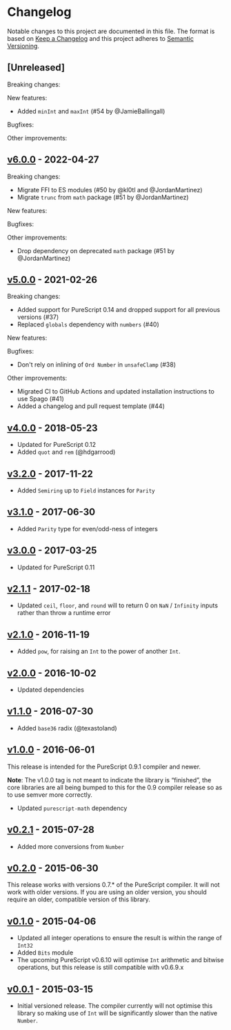 # Changelog

Notable changes to this project are documented in this file. The format is based on [Keep a Changelog](https://keepachangelog.com/en/1.0.0/) and this project adheres to [Semantic Versioning](https://semver.org/spec/v2.0.0.html).

## [Unreleased]

Breaking changes:

New features:
- Added `minInt` and `maxInt` (#54 by @JamieBallingall)

Bugfixes:

Other improvements:

## [v6.0.0](https://github.com/purescript/purescript-integers/releases/tag/v6.0.0) - 2022-04-27

Breaking changes:
- Migrate FFI to ES modules (#50 by @kl0tl and @JordanMartinez)
- Migrate `trunc` from `math` package (#51 by @JordanMartinez)

New features:

Bugfixes:

Other improvements:
- Drop dependency on deprecated `math` package (#51 by @JordanMartinez)

## [v5.0.0](https://github.com/purescript/purescript-integers/releases/tag/v5.0.0) - 2021-02-26

Breaking changes:

- Added support for PureScript 0.14 and dropped support for all previous versions (#37)
- Replaced `globals` dependency with `numbers` (#40)

New features:

Bugfixes:
- Don't rely on inlining of `Ord Number` in `unsafeClamp` (#38)

Other improvements:

- Migrated CI to GitHub Actions and updated installation instructions to use Spago (#41)
- Added a changelog and pull request template (#44)

## [v4.0.0](https://github.com/purescript/purescript-integers/releases/tag/v4.0.0) - 2018-05-23

- Updated for PureScript 0.12
- Added `quot` and `rem` (@hdgarrood)

## [v3.2.0](https://github.com/purescript/purescript-integers/releases/tag/v3.2.0) - 2017-11-22

- Added `Semiring` up to `Field` instances for `Parity`

## [v3.1.0](https://github.com/purescript/purescript-integers/releases/tag/v3.1.0) - 2017-06-30

- Added `Parity` type for even/odd-ness of integers

## [v3.0.0](https://github.com/purescript/purescript-integers/releases/tag/v3.0.0) - 2017-03-25

- Updated for PureScript 0.11

## [v2.1.1](https://github.com/purescript/purescript-integers/releases/tag/v2.1.1) - 2017-02-18

- Updated `ceil`, `floor`, and `round` will to return 0 on `NaN` / `Infinity` inputs rather than throw a runtime error

## [v2.1.0](https://github.com/purescript/purescript-integers/releases/tag/v2.1.0) - 2016-11-19

- Added `pow`, for raising an `Int` to the power of another `Int`.

## [v2.0.0](https://github.com/purescript/purescript-integers/releases/tag/v2.0.0) - 2016-10-02

- Updated dependencies

## [v1.1.0](https://github.com/purescript/purescript-integers/releases/tag/v1.1.0) - 2016-07-30

- Added `base36` radix (@texastoland)

## [v1.0.0](https://github.com/purescript/purescript-integers/releases/tag/v1.0.0) - 2016-06-01

This release is intended for the PureScript 0.9.1 compiler and newer.

**Note**: The v1.0.0 tag is not meant to indicate the library is “finished”, the core libraries are all being bumped to this for the 0.9 compiler release so as to use semver more correctly.

- Updated `purescript-math` dependency

## [v0.2.1](https://github.com/purescript/purescript-integers/releases/tag/v0.2.1) - 2015-07-28

- Added more conversions from `Number`

## [v0.2.0](https://github.com/purescript/purescript-integers/releases/tag/v0.2.0) - 2015-06-30

This release works with versions 0.7.\* of the PureScript compiler. It will not work with older versions. If you are using an older version, you should require an older, compatible version of this library.

## [v0.1.0](https://github.com/purescript/purescript-integers/releases/tag/v0.1.0) - 2015-04-06

- Updated all integer operations to ensure the result is within the range of `Int32`
- Added `Bits` module
- The upcoming PureScript v0.6.10 will optimise `Int` arithmetic and bitwise operations, but this release is still compatible with v0.6.9.x

## [v0.0.1](https://github.com/purescript/purescript-integers/releases/tag/v0.0.1) - 2015-03-15

- Initial versioned release. The compiler currently will not optimise this library so making use of `Int` will be significantly slower than the native `Number`.
